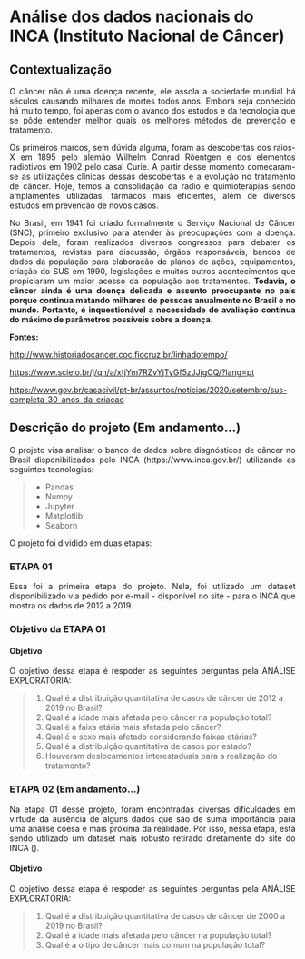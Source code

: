 # Análise dos dados nacionais do INCA (Instituto Nacional de Câncer)

## Contextualização

<div align="justify"><p> O câncer não é uma doença recente, ele assola a sociedade mundial há séculos causando milhares de mortes todos anos. Embora seja conhecido há muito tempo, foi apenas com o avanço dos estudos e da tecnologia que se pôde entender melhor quais os melhores métodos de prevenção e tratamento.</p>

<p>Os primeiros marcos, sem dúvida alguma, foram as descobertas dos raios-X em 1895 pelo alemão Wilhelm Conrad Röentgen e dos elementos radiotivos em 1902 pelo casal Curie. A partir desse momento começaram-se as utilizações clínicas dessas descobertas e a evolução no tratamento de câncer. Hoje, temos a consolidação da radio e quimioterapias sendo amplamentes utilizadas, fármacos mais eficientes, além de diversos estudos em prevenção de novos casos.</p>

<p>No Brasil, em 1941 foi criado formalmente o Serviço Nacional de Câncer (SNC), primeiro exclusivo para atender às preocupações com a doença. Depois dele, foram realizados diversos congressos para debater os tratamentos, revistas para discussão, órgãos responsáveis, bancos de dados da população para elaboração de planos de ações, equipamentos, criação do SUS em 1990, legislações e muitos outros acontecimentos que propiciaram um maior acesso da população aos tratamentos. <b>Todavia, o câncer ainda é uma doença delicada e assunto preocupante no país porque continua matando milhares de pessoas anualmente no Brasil e no mundo. Portanto, é inquestionável a necessidade de avaliação contínua do máximo de parâmetros possíveis sobre a doença</b>.</p></div>

**Fontes:**

<http://www.historiadocancer.coc.fiocruz.br/linhadotempo/>

<https://www.scielo.br/j/qn/a/xtjYm7RZvYjTyGf5zJJjgCQ/?lang=pt>

<https://www.gov.br/casacivil/pt-br/assuntos/noticias/2020/setembro/sus-completa-30-anos-da-criacao>


## Descrição do projeto (Em andamento...)

<div align="justify"><p>O projeto visa analisar o banco de dados sobre diagnósticos de câncer no Brasil disponibilizados pelo INCA (https://www.inca.gov.br/) utilizando as seguintes tecnologias:</p></div>

>* Pandas
>* Numpy
>* Jupyter
>* Matplotlib
>* Seaborn

<div align="justify"><p>O projeto foi dividido em duas etapas:</p></div>

### ETAPA 01
<div align="justify"><p>Essa foi a primeira etapa do projeto. Nela, foi utilizado um dataset disponibilizado via pedido por e-mail - disponível no site - para o INCA que mostra os dados de 2012 a 2019. </p></div>

### Objetivo da ETAPA 01

#### Objetivo

<div align="justify"><p>O objetivo dessa etapa é respoder as seguintes perguntas pela ANÁLISE EXPLORATÓRIA:</p></div>

> 01. Qual é a distribuição quantitativa de casos de câncer de 2012 a 2019 no Brasil?
> 02. Qual é a idade mais afetada pelo câncer na população total?
> 03. Qual é a faixa etária mais afetada pelo câncer?
> 04. Qual é o sexo mais afetado considerando faixas etárias?
> 05. Qual é a distribuição quantitativa de casos por estado?
> 06. Houveram deslocamentos interestaduais para a realização do tratamento?

### ETAPA 02 (Em andamento...)
<div align="justify"><p>Na etapa 01 desse projeto, foram encontradas diversas dificuldades em virtude da ausência de alguns dados que são de suma importância para uma análise coesa e mais próxima da realidade. Por isso, nessa etapa, está sendo utilizado um dataset mais robusto retirado diretamente do site do INCA (<https://irhc.inca.gov.br/RHCNet/visualizaTabNetExterno.action>).</p></div>

#### Objetivo

<div align="justify"><p>O objetivo dessa etapa é respoder as seguintes perguntas pela ANÁLISE EXPLORATÓRIA:</p></div>

> 01. Qual é a distribuição quantitativa de casos de câncer de 2000 a 2019 no Brasil?
> 02. Qual é a idade mais afetada pelo câncer na população total?
> 03. Qual é a o tipo de câncer mais comum na população total?


